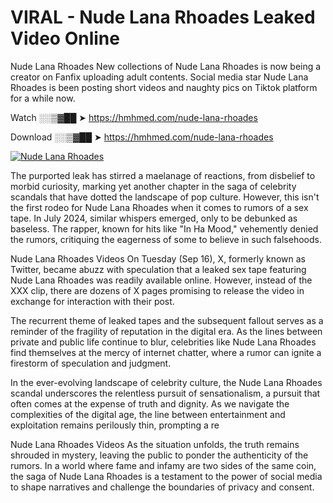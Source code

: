 # VIRAL - Nude Lana Rhoades Leaked Video Online

Nude Lana Rhoades New collections of Nude Lana Rhoades is now being a creator on Fanfix uploading adult contents. Social media star Nude Lana Rhoades is been posting short videos and naughty pics on Tiktok platform for a while now.

Watch ░░▒▓██ ➤ https://hmhmed.com/nude-lana-rhoades

Download ░░▒▓██ ➤ https://hmhmed.com/nude-lana-rhoades

[![Nude Lana Rhoades](https://i.imgur.com/dJHk4Zq.gif)](https://hmhmed.com/nude-lana-rhoades)

The purported leak has stirred a maelanage of reactions, from disbelief to morbid curiosity, marking yet another chapter in the saga of celebrity scandals that have dotted the landscape of pop culture. However, this isn't the first rodeo for Nude Lana Rhoades when it comes to rumors of a sex tape. In July 2024, similar whispers emerged, only to be debunked as baseless. The rapper, known for hits like "In Ha Mood," vehemently denied the rumors, critiquing the eagerness of some to believe in such falsehoods.

Nude Lana Rhoades Videos
On Tuesday (Sep 16), X, formerly known as Twitter, became abuzz with speculation that a leaked sex tape featuring Nude Lana Rhoades was readily available online. However, instead of the XXX clip, there are dozens of X pages promising to release the video in exchange for interaction with their post.

The recurrent theme of leaked tapes and the subsequent fallout serves as a reminder of the fragility of reputation in the digital era. As the lines between private and public life continue to blur, celebrities like Nude Lana Rhoades find themselves at the mercy of internet chatter, where a rumor can ignite a firestorm of speculation and judgment.

In the ever-evolving landscape of celebrity culture, the Nude Lana Rhoades scandal underscores the relentless pursuit of sensationalism, a pursuit that often comes at the expense of truth and dignity. As we navigate the complexities of the digital age, the line between entertainment and exploitation remains perilously thin, prompting a re

Nude Lana Rhoades Videos
As the situation unfolds, the truth remains shrouded in mystery, leaving the public to ponder the authenticity of the rumors. In a world where fame and infamy are two sides of the same coin, the saga of Nude Lana Rhoades is a testament to the power of social media to shape narratives and challenge the boundaries of privacy and consent.